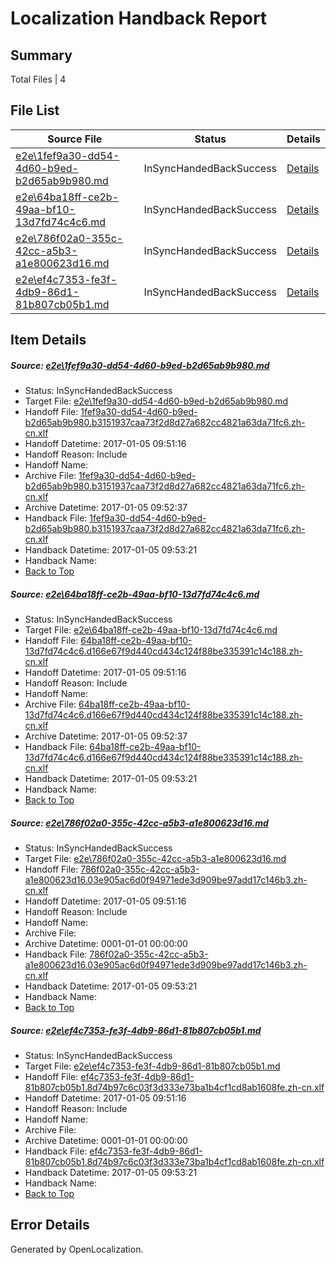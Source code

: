 # <a name='report-top'></a> Localization Handback Report

## Summary
 Total Files | 4

## File List
 Source File | Status | Details 
 ----------- | ------ | ------- 
 [e2e\1fef9a30-dd54-4d60-b9ed-b2d65ab9b980.md](https://github.com/OpenLocalizationTestOrg/ol-test0/blob/9914f9db3c0c55145eb187432e9176edec5d3bbe/e2e/1fef9a30-dd54-4d60-b9ed-b2d65ab9b980.md) | InSyncHandedBackSuccess | [Details](#615c2c333bb017c6ee23c1567ea5d1dba75f20261)
 [e2e\64ba18ff-ce2b-49aa-bf10-13d7fd74c4c6.md](https://github.com/OpenLocalizationTestOrg/ol-test0/blob/9914f9db3c0c55145eb187432e9176edec5d3bbe/e2e/64ba18ff-ce2b-49aa-bf10-13d7fd74c4c6.md) | InSyncHandedBackSuccess | [Details](#2f63e6547556fde169077cd89b459db2f82b94203)
 [e2e\786f02a0-355c-42cc-a5b3-a1e800623d16.md](https://github.com/OpenLocalizationTestOrg/ol-test0/blob/9914f9db3c0c55145eb187432e9176edec5d3bbe/e2e/786f02a0-355c-42cc-a5b3-a1e800623d16.md) | InSyncHandedBackSuccess | [Details](#0e96f96f1505682702e64e91814883ec6f03be9b4)
 [e2e\ef4c7353-fe3f-4db9-86d1-81b807cb05b1.md](https://github.com/OpenLocalizationTestOrg/ol-test0/blob/9914f9db3c0c55145eb187432e9176edec5d3bbe/e2e/ef4c7353-fe3f-4db9-86d1-81b807cb05b1.md) | InSyncHandedBackSuccess | [Details](#090327183a7cb49b31fc5b60a77e2ddc38f75c8c6)

## Item Details
##### <a name='615c2c333bb017c6ee23c1567ea5d1dba75f20261'></a> Source: [e2e\1fef9a30-dd54-4d60-b9ed-b2d65ab9b980.md](https://github.com/OpenLocalizationTestOrg/ol-test0/blob/9914f9db3c0c55145eb187432e9176edec5d3bbe/e2e/1fef9a30-dd54-4d60-b9ed-b2d65ab9b980.md)
* Status: InSyncHandedBackSuccess
* Target File: [e2e\1fef9a30-dd54-4d60-b9ed-b2d65ab9b980.md](https://github.com/OpenLocalizationTestOrg/ol-test0-zhcn/blob/b20d9b03570ab95e773553cc74aab08cd113ced4/e2e/1fef9a30-dd54-4d60-b9ed-b2d65ab9b980.md)
* Handoff File: [1fef9a30-dd54-4d60-b9ed-b2d65ab9b980.b3151937caa73f2d8d27a682cc4821a63da71fc6.zh-cn.xlf](https://github.com/OpenLocalizationTestOrg/ol-test0-handoff/blob/1cb8a49c4e2adc962ac0adbcfcb03b54561377e2/ol-handoff/OpenLocalizationTestOrg/ol-test0-zhcn/shujia/ht/1fef9a30-dd54-4d60-b9ed-b2d65ab9b980.b3151937caa73f2d8d27a682cc4821a63da71fc6.zh-cn.xlf)
* Handoff Datetime: 2017-01-05 09:51:16
* Handoff Reason: Include
* Handoff Name: 
* Archive File: [1fef9a30-dd54-4d60-b9ed-b2d65ab9b980.b3151937caa73f2d8d27a682cc4821a63da71fc6.zh-cn.xlf](https://github.com/OpenLocalizationTestOrg/ol-test0-handoff/blob/ae476ca65e367845a1968fcc0a974ea8b0e51df4/ol-archive/OpenLocalizationTestOrg/ol-test0-zhcn/shujia/ht/1fef9a30-dd54-4d60-b9ed-b2d65ab9b980.b3151937caa73f2d8d27a682cc4821a63da71fc6.zh-cn.xlf)
* Archive Datetime: 2017-01-05 09:52:37
* Handback File: [1fef9a30-dd54-4d60-b9ed-b2d65ab9b980.b3151937caa73f2d8d27a682cc4821a63da71fc6.zh-cn.xlf](https://github.com/OpenLocalizationTestOrg/ol-test0-handback/blob/b394348bf25ecf391f4520af5a1a75a6a6572e03/ol-handback/OpenLocalizationTestOrg/ol-test0-zhcn/shujia/ht/1fef9a30-dd54-4d60-b9ed-b2d65ab9b980.b3151937caa73f2d8d27a682cc4821a63da71fc6.zh-cn.xlf)
* Handback Datetime: 2017-01-05 09:53:21
* Handback Name: 
* [Back to Top](#report-top)

##### <a name='2f63e6547556fde169077cd89b459db2f82b94203'></a> Source: [e2e\64ba18ff-ce2b-49aa-bf10-13d7fd74c4c6.md](https://github.com/OpenLocalizationTestOrg/ol-test0/blob/9914f9db3c0c55145eb187432e9176edec5d3bbe/e2e/64ba18ff-ce2b-49aa-bf10-13d7fd74c4c6.md)
* Status: InSyncHandedBackSuccess
* Target File: [e2e\64ba18ff-ce2b-49aa-bf10-13d7fd74c4c6.md](https://github.com/OpenLocalizationTestOrg/ol-test0-zhcn/blob/b20d9b03570ab95e773553cc74aab08cd113ced4/e2e/64ba18ff-ce2b-49aa-bf10-13d7fd74c4c6.md)
* Handoff File: [64ba18ff-ce2b-49aa-bf10-13d7fd74c4c6.d166e67f9d440cd434c124f88be335391c14c188.zh-cn.xlf](https://github.com/OpenLocalizationTestOrg/ol-test0-handoff/blob/1cb8a49c4e2adc962ac0adbcfcb03b54561377e2/ol-handoff/OpenLocalizationTestOrg/ol-test0-zhcn/shujia/ht/64ba18ff-ce2b-49aa-bf10-13d7fd74c4c6.d166e67f9d440cd434c124f88be335391c14c188.zh-cn.xlf)
* Handoff Datetime: 2017-01-05 09:51:16
* Handoff Reason: Include
* Handoff Name: 
* Archive File: [64ba18ff-ce2b-49aa-bf10-13d7fd74c4c6.d166e67f9d440cd434c124f88be335391c14c188.zh-cn.xlf](https://github.com/OpenLocalizationTestOrg/ol-test0-handoff/blob/ae476ca65e367845a1968fcc0a974ea8b0e51df4/ol-archive/OpenLocalizationTestOrg/ol-test0-zhcn/shujia/ht/64ba18ff-ce2b-49aa-bf10-13d7fd74c4c6.d166e67f9d440cd434c124f88be335391c14c188.zh-cn.xlf)
* Archive Datetime: 2017-01-05 09:52:37
* Handback File: [64ba18ff-ce2b-49aa-bf10-13d7fd74c4c6.d166e67f9d440cd434c124f88be335391c14c188.zh-cn.xlf](https://github.com/OpenLocalizationTestOrg/ol-test0-handback/blob/b394348bf25ecf391f4520af5a1a75a6a6572e03/ol-handback/OpenLocalizationTestOrg/ol-test0-zhcn/shujia/ht/64ba18ff-ce2b-49aa-bf10-13d7fd74c4c6.d166e67f9d440cd434c124f88be335391c14c188.zh-cn.xlf)
* Handback Datetime: 2017-01-05 09:53:21
* Handback Name: 
* [Back to Top](#report-top)

##### <a name='0e96f96f1505682702e64e91814883ec6f03be9b4'></a> Source: [e2e\786f02a0-355c-42cc-a5b3-a1e800623d16.md](https://github.com/OpenLocalizationTestOrg/ol-test0/blob/9914f9db3c0c55145eb187432e9176edec5d3bbe/e2e/786f02a0-355c-42cc-a5b3-a1e800623d16.md)
* Status: InSyncHandedBackSuccess
* Target File: [e2e\786f02a0-355c-42cc-a5b3-a1e800623d16.md](https://github.com/OpenLocalizationTestOrg/ol-test0-zhcn/blob/b20d9b03570ab95e773553cc74aab08cd113ced4/e2e/786f02a0-355c-42cc-a5b3-a1e800623d16.md)
* Handoff File: [786f02a0-355c-42cc-a5b3-a1e800623d16.03e905ac6d0f94971ede3d909be97add17c146b3.zh-cn.xlf](https://github.com/OpenLocalizationTestOrg/ol-test0-handoff/blob/1cb8a49c4e2adc962ac0adbcfcb03b54561377e2/ol-handoff/OpenLocalizationTestOrg/ol-test0-zhcn/shujia/ht/786f02a0-355c-42cc-a5b3-a1e800623d16.03e905ac6d0f94971ede3d909be97add17c146b3.zh-cn.xlf)
* Handoff Datetime: 2017-01-05 09:51:16
* Handoff Reason: Include
* Handoff Name: 
* Archive File: 
* Archive Datetime: 0001-01-01 00:00:00
* Handback File: [786f02a0-355c-42cc-a5b3-a1e800623d16.03e905ac6d0f94971ede3d909be97add17c146b3.zh-cn.xlf](https://github.com/OpenLocalizationTestOrg/ol-test0-handback/blob/b394348bf25ecf391f4520af5a1a75a6a6572e03/ol-handback/OpenLocalizationTestOrg/ol-test0-zhcn/shujia/ht/786f02a0-355c-42cc-a5b3-a1e800623d16.03e905ac6d0f94971ede3d909be97add17c146b3.zh-cn.xlf)
* Handback Datetime: 2017-01-05 09:53:21
* Handback Name: 
* [Back to Top](#report-top)

##### <a name='090327183a7cb49b31fc5b60a77e2ddc38f75c8c6'></a> Source: [e2e\ef4c7353-fe3f-4db9-86d1-81b807cb05b1.md](https://github.com/OpenLocalizationTestOrg/ol-test0/blob/9914f9db3c0c55145eb187432e9176edec5d3bbe/e2e/ef4c7353-fe3f-4db9-86d1-81b807cb05b1.md)
* Status: InSyncHandedBackSuccess
* Target File: [e2e\ef4c7353-fe3f-4db9-86d1-81b807cb05b1.md](https://github.com/OpenLocalizationTestOrg/ol-test0-zhcn/blob/b20d9b03570ab95e773553cc74aab08cd113ced4/e2e/ef4c7353-fe3f-4db9-86d1-81b807cb05b1.md)
* Handoff File: [ef4c7353-fe3f-4db9-86d1-81b807cb05b1.8d74b97c6c03f3d333e73ba1b4cf1cd8ab1608fe.zh-cn.xlf](https://github.com/OpenLocalizationTestOrg/ol-test0-handoff/blob/1cb8a49c4e2adc962ac0adbcfcb03b54561377e2/ol-handoff/OpenLocalizationTestOrg/ol-test0-zhcn/shujia/ht/ef4c7353-fe3f-4db9-86d1-81b807cb05b1.8d74b97c6c03f3d333e73ba1b4cf1cd8ab1608fe.zh-cn.xlf)
* Handoff Datetime: 2017-01-05 09:51:16
* Handoff Reason: Include
* Handoff Name: 
* Archive File: 
* Archive Datetime: 0001-01-01 00:00:00
* Handback File: [ef4c7353-fe3f-4db9-86d1-81b807cb05b1.8d74b97c6c03f3d333e73ba1b4cf1cd8ab1608fe.zh-cn.xlf](https://github.com/OpenLocalizationTestOrg/ol-test0-handback/blob/b394348bf25ecf391f4520af5a1a75a6a6572e03/ol-handback/OpenLocalizationTestOrg/ol-test0-zhcn/shujia/ht/ef4c7353-fe3f-4db9-86d1-81b807cb05b1.8d74b97c6c03f3d333e73ba1b4cf1cd8ab1608fe.zh-cn.xlf)
* Handback Datetime: 2017-01-05 09:53:21
* Handback Name: 
* [Back to Top](#report-top)


## Error Details

Generated by OpenLocalization.
